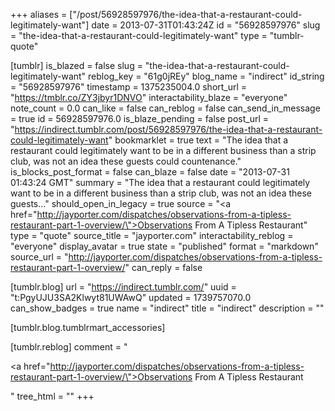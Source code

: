+++
aliases = ["/post/56928597976/the-idea-that-a-restaurant-could-legitimately-want"]
date = 2013-07-31T01:43:24Z
id = "56928597976"
slug = "the-idea-that-a-restaurant-could-legitimately-want"
type = "tumblr-quote"

[tumblr]
is_blazed = false
slug = "the-idea-that-a-restaurant-could-legitimately-want"
reblog_key = "61g0jREy"
blog_name = "indirect"
id_string = "56928597976"
timestamp = 1375235004.0
short_url = "https://tmblr.co/ZY3jbyr1DNVO"
interactability_blaze = "everyone"
note_count = 0.0
can_like = false
can_reblog = false
can_send_in_message = true
id = 56928597976.0
is_blaze_pending = false
post_url = "https://indirect.tumblr.com/post/56928597976/the-idea-that-a-restaurant-could-legitimately-want"
bookmarklet = true
text = "The idea that a restaurant could legitimately want to be in a different business than a strip club, was not an idea these guests could countenance."
is_blocks_post_format = false
can_blaze = false
date = "2013-07-31 01:43:24 GMT"
summary = "The idea that a restaurant could legitimately want to be in a different business than a strip club, was not an idea these guests..."
should_open_in_legacy = true
source = "<a href=\"http://jayporter.com/dispatches/observations-from-a-tipless-restaurant-part-1-overview/\">Observations From A Tipless Restaurant</a>"
type = "quote"
source_title = "jayporter.com"
interactability_reblog = "everyone"
display_avatar = true
state = "published"
format = "markdown"
source_url = "http://jayporter.com/dispatches/observations-from-a-tipless-restaurant-part-1-overview/"
can_reply = false

[tumblr.blog]
url = "https://indirect.tumblr.com/"
uuid = "t:PgyUJU3SA2Klwyt81UWAwQ"
updated = 1739757070.0
can_show_badges = true
name = "indirect"
title = "indirect"
description = ""

[tumblr.blog.tumblrmart_accessories]

[tumblr.reblog]
comment = "<p><a href=\"http://jayporter.com/dispatches/observations-from-a-tipless-restaurant-part-1-overview/\">Observations From A Tipless Restaurant</a></p>"
tree_html = ""
+++
